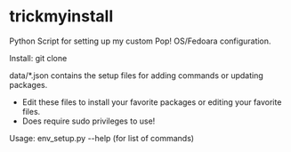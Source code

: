 # trickmyinstall
Python Script for setting up my custom Pop! OS/Fedoara configuration.

Install:  git clone 

data/*.json contains the setup files for adding commands or updating packages.
- Edit these files to install your favorite packages or editing your favorite files.
- Does require sudo privileges to use!

Usage:  env_setup.py --help (for list of commands)

